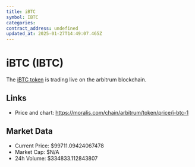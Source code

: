 ```yaml
---
title: iBTC
symbol: IBTC
categories: 
contract_address: undefined
updated_at: 2025-01-27T14:49:07.465Z
---
```


# iBTC (IBTC)
The [iBTC token](https://moralis.com/chain/arbitrum/token/price/i-btc-1) is trading live on the arbitrum blockchain.

## Links
- Price and chart: https://moralis.com/chain/arbitrum/token/price/i-btc-1

## Market Data
- Current Price: $99711.09424067478
- Market Cap: $N/A
- 24h Volume: $334833.112843807
